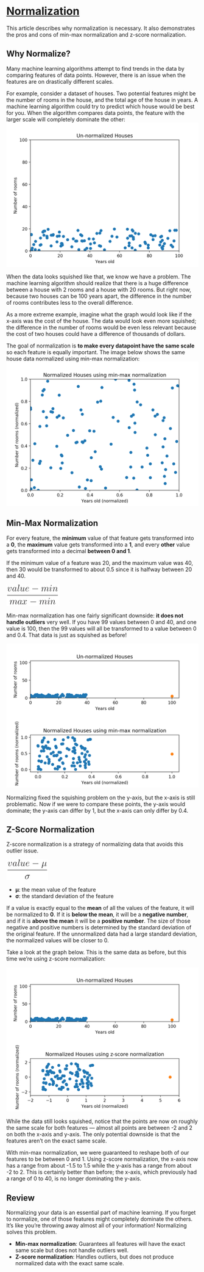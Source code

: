 # [Normalization](https://www.codecademy.com/paths/machine-learning/tracks/introduction-to-supervised-learning-skill-path/modules/k-nearest-neighbors-skill-path/articles/normalization)

This article describes why normalization is necessary. It also demonstrates the pros and cons of min-max normalization and z-score normalization.

## Why Normalize?

Many machine learning algorithms attempt to find trends in the data by comparing features of data points. 
However, there is an issue when the features are on drastically different scales.

For example, consider a dataset of houses. 
Two potential features might be the number of rooms in the house, and the total age of the house in years. 
A machine learning algorithm could try to predict which house would be best for you. 
When the algorithm compares data points, the feature with the larger scale will completely dominate the other:
![unnurmalized data](images/unnormalized.webp)

When the data looks squished like that, we know we have a problem.
The machine learning algorithm should realize that there is a huge difference between a house with 2 rooms and a house with 20 rooms. 
But right now, because two houses can be 100 years apart, the difference in the number of rooms contributes less to the overall difference.

As a more extreme example, imagine what the graph would look like if the x-axis was the cost of the house. 
The data would look even more squished; 
the difference in the number of rooms would be even less relevant because the cost of two houses could have a difference of thousands of dollars.

The goal of normalization is **to make every datapoint have the same scale** so each feature is equally important. 
The image below shows the same house data normalized using min-max normalization:
![nurmalized data](images/normalized.webp)

## Min-Max Normalization

For every feature, the **minimum** value of that feature gets transformed into a **0**, the **maximum** value gets transformed into a **1**, and every **other** value gets transformed into a decimal **between 0 and 1**.

If the minimum value of a feature was 20, and the maximum value was 40, then 30 would be transformed to about 0.5 since it is halfway between 20 and 40.

![min-max normalization formula](images/min_max_normalization_formula.jpg)

Min-max normalization has one fairly significant downside: **it does not handle outliers** very well.
If you have 99 values between 0 and 40, and one value is 100, then the 99 values will all be transformed to a value between 0 and 0.4. 
That data is just as squished as before!

![outliers min-max normalized](images/outlier_min_max_normalized.webp)

Normalizing fixed the squishing problem on the y-axis, but the x-axis is still problematic. 
Now if we were to compare these points, the y-axis would dominate; the y-axis can differ by 1, but the x-axis can only differ by 0.4.

## Z-Score Normalization

<p title="(Value - mu) / sigma">Z-score normalization is a strategy of normalizing data that avoids this outlier issue.</p>

![z-score normalization formula](images/z-score_normalization_formula.jpg)

* **μ**: the mean value of the feature
* **σ**: the standard deviation of the feature

If a value is exactly equal to the **mean** of all the values of the feature, it will be normalized to **0**. 
If it is **below the mean**, it will be a **negative number**, and if it is **above the mean** it will be a **positive number**. 
The size of those negative and positive numbers is determined by the standard deviation of the original feature. 
If the unnormalized data had a large standard deviation, the normalized values will be closer to 0.

Take a look at the graph below. This is the same data as before, but this time we’re using z-score normalization:

![outlier z-score normalized](images/outlier_z-score_normalized.webp)

While the data still looks squished, notice that the points are now on roughly the same scale for both features — almost all points are between -2 and 2 on both the x-axis and y-axis. 
The only potential downside is that the features aren’t on the exact same scale.

With min-max normalization, we were guaranteed to reshape both of our features to be between 0 and 1. 
Using z-score normalization, the x-axis now has a range from about -1.5 to 1.5 while the y-axis has a range from about -2 to 2. 
This is certainly better than before; the x-axis, which previously had a range of 0 to 40, is no longer dominating the y-axis.

## Review

Normalizing your data is an essential part of machine learning. 
If you forget to normalize, one of those features might completely dominate the others.
It’s like you’re throwing away almost all of your information!
Normalizing solves this problem. 
* **Min-max normalization**: Guarantees all features will have the exact same scale but does not handle outliers well.
* **Z-score normalization**: Handles outliers, but does not produce normalized data with the exact same scale.

